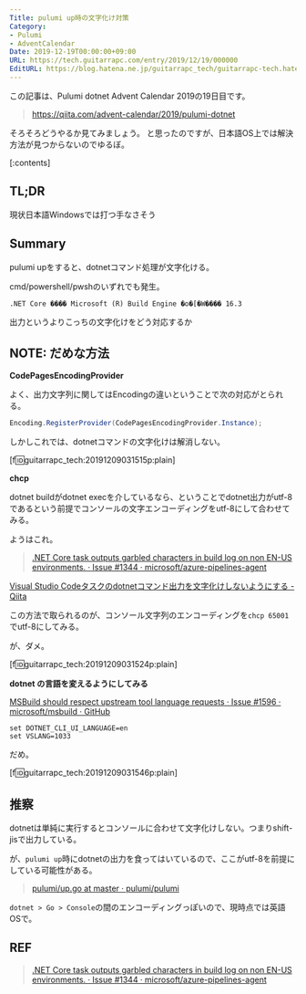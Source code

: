```yaml
---
Title: pulumi up時の文字化け対策
Category:
- Pulumi
- AdventCalendar
Date: 2019-12-19T00:00:00+09:00
URL: https://tech.guitarrapc.com/entry/2019/12/19/000000
EditURL: https://blog.hatena.ne.jp/guitarrapc_tech/guitarrapc-tech.hatenablog.com/atom/entry/26006613478874126
---
```


この記事は、Pulumi dotnet Advent Calendar 2019の19日目です。

> https://qiita.com/advent-calendar/2019/pulumi-dotnet

そろそろどうやるか見てみましょう。
と思ったのですが、日本語OS上では解決方法が見つからないのでゆるぼ。

[:contents]


## TL;DR

現状日本語Windowsでは打つ手なさそう

## Summary

pulumi upをすると、dotnetコマンド処理が文字化ける。

cmd/powershell/pwshのいずれでも発生。

```
.NET Core ���� Microsoft (R) Build Engine �o�[�W���� 16.3
```

出力というよりこっちの文字化けをどう対応するか

## NOTE: だめな方法

**CodePagesEncodingProvider**

よく、出力文字列に関してはEncodingの違いということで次の対応がとられる。

```cs
Encoding.RegisterProvider(CodePagesEncodingProvider.Instance);
```

しかしこれでは、dotnetコマンドの文字化けは解消しない。

[f:id:guitarrapc_tech:20191209031515p:plain]


**chcp**

dotnet buildがdotnet execを介しているなら、ということでdotnet出力がutf-8であるという前提でコンソールの文字エンコーディングをutf-8にして合わせてみる。

ようはこれ。

> [\.NET Core task outputs garbled characters in build log on non EN\-US environments\. · Issue \#1344 · microsoft/azure\-pipelines\-agent](https://github.com/microsoft/azure-pipelines-agent/issues/1344)

[Visual Studio Codeタスクのdotnetコマンド出力を文字化けしないようにする \- Qiita](https://qiita.com/masaru_b_cl/items/705b75d256b11cb82feb)

この方法で取られるのが、コンソール文字列のエンコーディングを`chcp 65001`でutf-8にしてみる。

が、ダメ。

[f:id:guitarrapc_tech:20191209031524p:plain]

**dotnet の言語を変えるようにしてみる**

[MSBuild should respect upstream tool language requests · Issue \#1596 · microsoft/msbuild · GitHub](https://github.com/microsoft/msbuild/issues/1596#issuecomment-494069394)

```shell
set DOTNET_CLI_UI_LANGUAGE=en
set VSLANG=1033
```

だめ。

[f:id:guitarrapc_tech:20191209031546p:plain]


## 推察

dotnetは単純に実行するとコンソールに合わせて文字化けしない。つまりshift-jisで出力している。

が、`pulumi up`時にdotnetの出力を食ってはいているので、ここがutf-8を前提にしている可能性がある。

> [pulumi/up\.go at master · pulumi/pulumi](https://github.com/pulumi/pulumi/blob/master/cmd/up.go)

`dotnet > Go > Console`の間のエンコーディングっぽいので、現時点では英語OSで。

## REF

> [\.NET Core task outputs garbled characters in build log on non EN\-US environments\. · Issue \#1344 · microsoft/azure\-pipelines\-agent](https://github.com/microsoft/azure-pipelines-agent/issues/1344)
